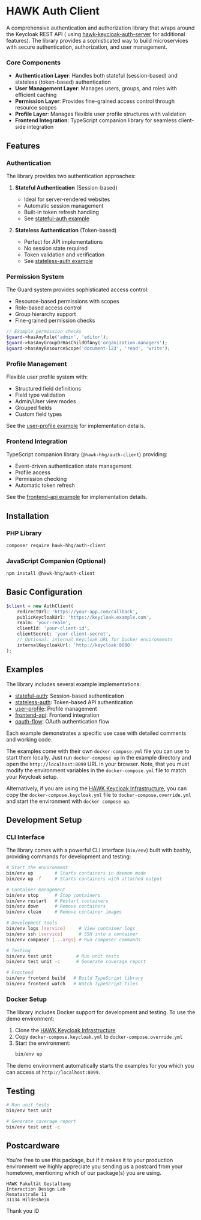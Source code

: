 # HAWK Auth Client

A comprehensive authentication and authorization library that wraps around the Keycloak REST API (
using [hawk-keycloak-auth-server](https://github.com/HAWK-Digital-Environments/hawk-keycloak-auth-server) for additional
features). The library provides a sophisticated way to build microservices with secure authentication, authorization,
and user management.

### Core Components

- **Authentication Layer**: Handles both stateful (session-based) and stateless (token-based) authentication
- **User Management Layer**: Manages users, groups, and roles with efficient caching
- **Permission Layer**: Provides fine-grained access control through resource scopes
- **Profile Layer**: Manages flexible user profile structures with validation
- **Frontend Integration**: TypeScript companion library for seamless client-side integration

## Features

### Authentication

The library provides two authentication approaches:

1. **Stateful Authentication** (Session-based)
   - Ideal for server-rendered websites
   - Automatic session management
   - Built-in token refresh handling
   - See [stateful-auth example](examples/stateful-auth/index.php)

2. **Stateless Authentication** (Token-based)
   - Perfect for API implementations
   - No session state required
   - Token validation and verification
   - See [stateless-auth example](examples/stateless-auth/index.php)

### Permission System

The Guard system provides sophisticated access control:

- Resource-based permissions with scopes
- Role-based access control
- Group hierarchy support
- Fine-grained permission checks

```php
// Example permission checks
$guard->hasAnyRole('admin', 'editor');
$guard->hasAnyGroupOrHasChildOfAny('organization.managers');
$guard->hasAnyResourceScope('document-123', 'read', 'write');
```

### Profile Management

Flexible user profile system with:

- Structured field definitions
- Field type validation
- Admin/User view modes
- Grouped fields
- Custom field types

See the [user-profile example](examples/user-profile/index.php) for implementation details.

### Frontend Integration

TypeScript companion library (`@hawk-hhg/auth-client`) providing:

- Event-driven authentication state management
- Profile access
- Permission checking
- Automatic token refresh

See the [frontend-api example](examples/frontend-api/index.html) for implementation details.

## Installation

### PHP Library

```bash
composer require hawk-hhg/auth-client
```

### JavaScript Companion (Optional)

```bash
npm install @hawk-hhg/auth-client
```

## Basic Configuration

```php
$client = new AuthClient(
    redirectUrl: 'https://your-app.com/callback',
    publicKeycloakUrl: 'https://keycloak.example.com',
    realm: 'your-realm',
    clientId: 'your-client-id',
    clientSecret: 'your-client-secret',
    // Optional: internal Keycloak URL for Docker environments
    internalKeycloakUrl: 'http://keycloak:8080'
);
```

## Examples

The library includes several example implementations:

- [stateful-auth](examples/stateful-auth/index.php): Session-based authentication
- [stateless-auth](examples/stateless-auth/index.php): Token-based API authentication
- [user-profile](examples/user-profile/index.php): Profile management
- [frontend-api](examples/frontend-api/index.html): Frontend integration
- [oauth-flow](examples/oauth-flow/index.php): OAuth authentication flow

Each example demonstrates a specific use case with detailed comments and working code.

The examples come with their own `docker-compose.yml` file you can use to start them locally.
Just run `docker-compose up` in the example directory and open the `http://localhost:8099` URL in your browser.
Note, that you must modify the environment variables in the `docker-compose.yml` file to match your Keycloak setup.

Alternatively, if you are using
the [HAWK Keycloak Infrastructure](https://github.com/HAWK-Digital-Environments/hawk-keycloak-infrastructure),
you can copy the `docker-compose.keycloak.yml` file to `docker-compose.override.yml` and start the environment with
`docker compose up`.

## Development Setup

### CLI Interface

The library comes with a powerful CLI interface (`bin/env`) built with bashly, providing commands for development and
testing:

```bash
# Start the environment
bin/env up        # Starts containers in daemon mode
bin/env up -f     # Starts containers with attached output

# Container management
bin/env stop      # Stop containers
bin/env restart   # Restart containers
bin/env down      # Remove containers
bin/env clean     # Remove container images

# Development tools
bin/env logs [service]     # View container logs
bin/env ssh [service]      # SSH into a container
bin/env composer [...args] # Run composer commands

# Testing
bin/env test unit         # Run unit tests
bin/env test unit -c      # Generate coverage report

# Frontend
bin/env frontend build   # Build TypeScript library
bin/env frontend watch   # Watch TypeScript files
```

### Docker Setup

The library includes Docker support for development and testing. To use the demo environment:

1. Clone the [HAWK Keycloak Infrastructure](https://github.com/HAWK-Digital-Environments/hawk-keycloak-infrastructure)
2. Copy `docker-compose.keycloak.yml` to `docker-compose.override.yml`
3. Start the environment:
   ```bash
   bin/env up
   ```

The demo environment automatically starts the examples for you which you can access at `http://localhost:8099`.

## Testing

```bash
# Run unit tests
bin/env test unit

# Generate coverage report
bin/env test unit -c
```

## Postcardware

You're free to use this package, but if it makes it to your production environment we highly appreciate you sending us a
postcard from your hometown, mentioning which of our package(s) you are using.

```
HAWK Fakultät Gestaltung
Interaction Design Lab
Renatastraße 11
31134 Hildesheim
```

Thank you :D
